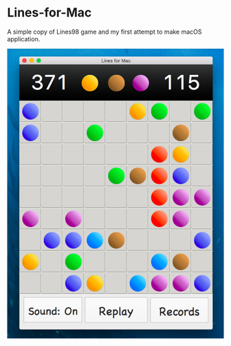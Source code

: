 # Lines-for-Mac
A simple copy of Lines98 game and my first attempt to make macOS application.

![Alt text](https://github.com/chist/Lines-for-Mac/blob/master/preview.png?raw=true "Preview")

